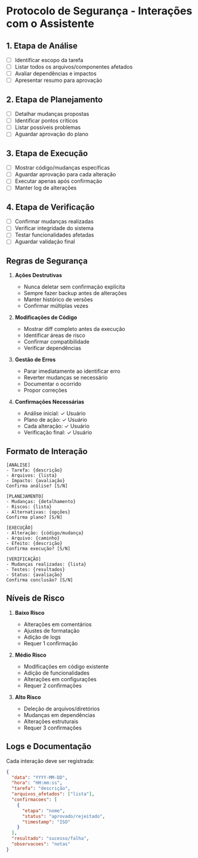# Protocolo de Segurança - Interações com o Assistente

## 1. Etapa de Análise
- [ ] Identificar escopo da tarefa
- [ ] Listar todos os arquivos/componentes afetados
- [ ] Avaliar dependências e impactos
- [ ] Apresentar resumo para aprovação

## 2. Etapa de Planejamento
- [ ] Detalhar mudanças propostas
- [ ] Identificar pontos críticos
- [ ] Listar possíveis problemas
- [ ] Aguardar aprovação do plano

## 3. Etapa de Execução
- [ ] Mostrar código/mudanças específicas
- [ ] Aguardar aprovação para cada alteração
- [ ] Executar apenas após confirmação
- [ ] Manter log de alterações

## 4. Etapa de Verificação
- [ ] Confirmar mudanças realizadas
- [ ] Verificar integridade do sistema
- [ ] Testar funcionalidades afetadas
- [ ] Aguardar validação final

## Regras de Segurança

1. **Ações Destrutivas**
   - Nunca deletar sem confirmação explícita
   - Sempre fazer backup antes de alterações
   - Manter histórico de versões
   - Confirmar múltiplas vezes

2. **Modificações de Código**
   - Mostrar diff completo antes da execução
   - Identificar áreas de risco
   - Confirmar compatibilidade
   - Verificar dependências

3. **Gestão de Erros**
   - Parar imediatamente ao identificar erro
   - Reverter mudanças se necessário
   - Documentar o ocorrido
   - Propor correções

4. **Confirmações Necessárias**
   - Análise inicial: ✓ Usuário
   - Plano de ação: ✓ Usuário
   - Cada alteração: ✓ Usuário
   - Verificação final: ✓ Usuário

## Formato de Interação

```
[ANÁLISE]
- Tarefa: {descrição}
- Arquivos: {lista}
- Impacto: {avaliação}
Confirma análise? [S/N]

[PLANEJAMENTO]
- Mudanças: {detalhamento}
- Riscos: {lista}
- Alternativas: {opções}
Confirma plano? [S/N]

[EXECUÇÃO]
- Alteração: {código/mudança}
- Arquivo: {caminho}
- Efeito: {descrição}
Confirma execução? [S/N]

[VERIFICAÇÃO]
- Mudanças realizadas: {lista}
- Testes: {resultados}
- Status: {avaliação}
Confirma conclusão? [S/N]
```

## Níveis de Risco

1. **Baixo Risco**
   - Alterações em comentários
   - Ajustes de formatação
   - Adição de logs
   - Requer 1 confirmação

2. **Médio Risco**
   - Modificações em código existente
   - Adição de funcionalidades
   - Alterações em configurações
   - Requer 2 confirmações

3. **Alto Risco**
   - Deleção de arquivos/diretórios
   - Mudanças em dependências
   - Alterações estruturais
   - Requer 3 confirmações

## Logs e Documentação

Cada interação deve ser registrada:

```json
{
  "data": "YYYY-MM-DD",
  "hora": "HH:mm:ss",
  "tarefa": "descrição",
  "arquivos_afetados": ["lista"],
  "confirmacoes": [
    {
      "etapa": "nome",
      "status": "aprovado/rejeitado",
      "timestamp": "ISO"
    }
  ],
  "resultado": "sucesso/falha",
  "observacoes": "notas"
}
``` 